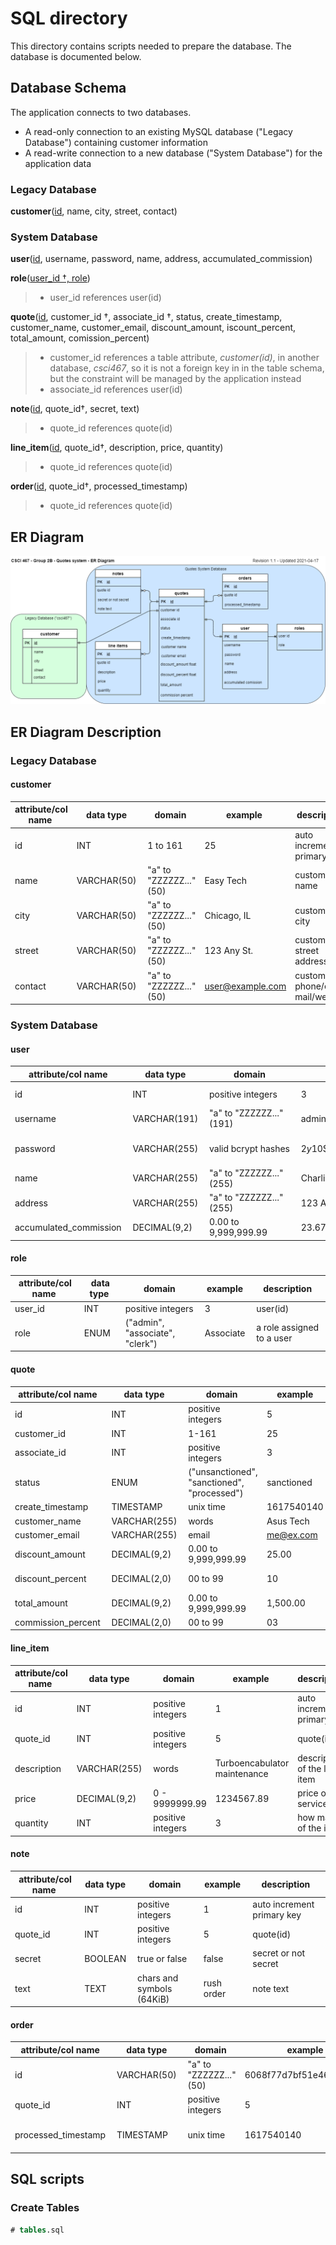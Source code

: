 # SQL directory

This directory contains scripts needed to prepare the database. The database is documented below.

## Database Schema

The application connects to two databases.

* A read-only connection to an existing MySQL database ("Legacy Database") containing customer information
* A read-write connection to a new database ("System Database") for the application data

### Legacy Database

**customer**(<ins>id</ins>, name, city, street, contact) 

### System Database

**user**(<ins>id</ins>, username, password, name, address, accumulated_commission)

**role**(<ins>user_id †, role</ins>)

> * user_id references user(id)

**quote**(<ins>id</ins>, customer_id †, associate_id †, status, create_timestamp, customer_name, customer_email, discount_amount, iscount_percent, total_amount, comission_percent)

> * customer_id references a table attribute, *customer(id)*, in another database, *csci467*, so it is not  a foreign key in in the table schema, but the constraint will be managed by the application instead
> * associate_id references user(id) 

**note**(<ins>id</ins>, quote_id†, secret, text)

> * quote_id references quote(id)

**line_item**(<ins>id</ins>, quote_id†, description, price, quantity)

> * quote_id references quote(id)

**order**(<ins>id</ins>, quote_id†, processed_timestamp)

> * quote_id references quote(id)

## ER Diagram

![ER Diagram](erd.png)

## ER Diagram Description

### Legacy Database

#### customer

| attribute/col name  | data type    | domain                  | example          | description                    |
|---------------------|--------------|-------------------------|------------------|--------------------------------|
| id                  | INT          | 1 to 161                | 25               | auto increment primary key     |
| name                | VARCHAR(50)  | "a" to "ZZZZZZ..."(50)  | Easy Tech        | customer name                  |
| city                | VARCHAR(50)  | "a" to "ZZZZZZ..."(50)  | Chicago, IL      | customer city                  |
| street              | VARCHAR(50)  | "a" to "ZZZZZZ..."(50)  | 123 Any St.      | customer street address        |
| contact             | VARCHAR(50)  | "a" to "ZZZZZZ..."(50)  | user@example.com | customer phone/e-mail/website  |

### System Database

#### user

| attribute/col name      | data type     | domain                   | example                                                       | description                                             |
|-------------------------|---------------|--------------------------|---------------------------------------------------------------|---------------------------------------------------------|
| id                      | INT           | positive integers        | 3                                                             | auto increment primary key                              |
| username                | VARCHAR(191)  | "a" to "ZZZZZZ..."(191)  | admin                                                         | user login id with no spaces                            |
| password                | VARCHAR(255)  | valid bcrypt hashes      | $2y$10$Y8PFxVRLxLIqaN6ZsCyqdubF5HuLNeDLm.FEwWuBHgDWkG6iFn.NK  | salted bcrypt password hashes from php password_hash()  |
| name                    | VARCHAR(255)  | "a" to "ZZZZZZ..."(255)  | Charlie Brown                                                 | user/associate name                                     |
| address                 | VARCHAR(255)  | "a" to "ZZZZZZ..."(255)  | 123 Any St.                                                   | user street address                                     |
| accumulated_commission  | DECIMAL(9,2)  | 0.00 to 9,999,999.99     | 23.67                                                         | associate earnings                                      |

#### role

| attribute/col name  | data type  | domain                           | example    | description                |
|---------------------|------------|----------------------------------|------------|----------------------------|
| user_id             | INT        | positive integers                | 3          | user(id)                   |
| role                | ENUM       | ("admin", "associate", "clerk")  | Associate  | a role assigned to a user  |

#### quote

| attribute/col name  | data type     | domain                                       | example     | description                                        |
|---------------------|---------------|----------------------------------------------|-------------|----------------------------------------------------|
| id                  | INT           | positive integers                            | 5           | auto increment primary key                         |
| customer_id         | INT           | 1-161                                        | 25          | customer(id)                                       |
| associate_id        | INT           | positive integers                            | 3           | user(id)                                           |
| status              | ENUM          | ("unsanctioned", "sanctioned", "processed")  | sanctioned  | quote status                                       |
| create_timestamp    | TIMESTAMP     | unix time                                    | 1617540140  | time quote was created                             |
| customer_name       | VARCHAR(255)  | words                                        | Asus Tech   | customer(name)                                     |
| customer_email      | VARCHAR(255)  | email                                        | me@ex.com   | customer email                                     |
| discount_amount     | DECIMAL(9,2)  | 0.00 to 9,999,999.99                         | 25.00       | dollar amount to subtract from the quote subtotal  |
| discount_percent    | DECIMAL(2,0)  | 00 to 99                                     | 10          | percent to remove from the subtotal                |
| total_amount        | DECIMAL(9,2)  | 0.00 to 9,999,999.99                         | 1,500.00    | running total of all items                         |
| commission_percent  | DECIMAL(2,0)  | 00 to 99                                     | 03          | associate comission percent                        |

#### line_item

| attribute/col name  | data type     | domain             | example                       | description                   |
|---------------------|---------------|--------------------|-------------------------------|-------------------------------|
| id                  | INT           | positive integers  | 1                             | auto increment primary key    |
| quote_id            | INT           | positive integers  | 5                             | quote(id)                     |
| description         | VARCHAR(255)  | words              | Turboencabulator maintenance  | description of the line item  |
| price               | DECIMAL(9,2)  | 0 - 9999999.99     | 1234567.89                    | price of the service          |
| quantity            | INT           | positive integers  | 3                             | how many of the item          |

#### note

| attribute/col name  | data type  | domain                     | example     | description                 |
|---------------------|------------|----------------------------|-------------|-----------------------------|
| id                  | INT        | positive integers          | 1           | auto increment primary key  |
| quote_id            | INT        | positive integers          | 5           | quote(id)                   |
| secret              | BOOLEAN    | true or false              | false       | secret or not secret        |
| text                | TEXT       | chars and symbols (64KiB)  | rush order  | note text                   |

#### order

| attribute/col name   | data type    | domain                  | example                  | description                    |
|----------------------|--------------|-------------------------|--------------------------|--------------------------------|
| id                   | VARCHAR(50)  | "a" to "ZZZZZZ..."(50)  | 6068f77d7bf51e4654f6be3  | auto increment primary key     |
| quote_id             | INT          | positive integers       | 5                        | quote(id)                      |
| processed_timestamp  | TIMESTAMP    | unix time               | 1617540140               | date from external processing  |

## SQL scripts

### Create Tables

```sql
# tables.sql
```
